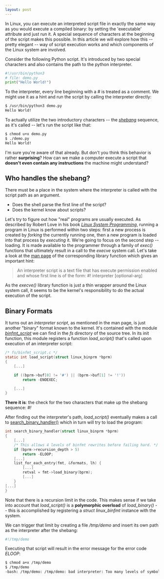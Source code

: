 ```yaml
---
layout: post
---
```

In Linux, you can execute an interpreted script file in exactly the same way as you would execute a compiled binary: by setting the 'executable' attribute and just run it. A special sequence of characters at the beginning of the script makes this possible. In this article we will explore how this -- pretty elegant -- way of script execution works and which components of the Linux system are involved.

Consider the following Python script. It's introduced by two special characters and also contains the path to the python interpreter.

```python
#!/usr/bin/python3
# file: demo.py
print("Hello World!")
```

To the interpreter, every line beginning with a *#* is treated as a comment. We might use it as a hint and run the script by calling the interpreter directly:

```sh
$ /usr/bin/python3 demo.py
Hello World!
```

To actually utilize the two introductory characters -- the [*shebang*](https://en.wikipedia.org/wiki/Shebang_(Unix)) sequence, as it's called -- let's run the script like that:

```sh
$ chmod u+x demo.py
$ ./demo.py
Hello World!
```

I'm sure you're aware of that already. But don't you think this behavior is rather **surprising**? How can we make a computer execute a script that **doesn't even contain any instructions** the machine might understand?

## Who handles the shebang?

There must be a place in the system where the interpreter is called with the script path as an argument.
- Does the shell parse the first line of the script?
- Does the kernel know about scripts?

Let's try to figure out how "real" programs are usually executed. As described by Robert Love in his book [*Linux System Programming*](http://shop.oreilly.com/product/9780596009588.do), running a program in Linux is performed within two steps: first a new process is created by *forking* the currently running one, then a new program is loaded into that process by *executing* it. We're going to focus on the second step -- loading. It is made available to the programmer through a family of *exec()* functions that ultimately result in a call to the *execve* system call. Let's take a look at the [man page](https://linux.die.net/man/2/execve) of the corresponding library function which gives an important hint:
> An interpreter script is a text file that has execute permission enabled and whose first line is of the form:
>    #! interpreter [optional-arg]

As the *execve()* library function is just a thin wrapper around the Linux system call, it seems to be the kernel's responsibility to do the actual execution of the script.

## Binary Formats
It turns out an *interpreter script*, as mentioned in the man page, is just another "binary" format known to the kernel. It's contained with the module [*binfmt_script*](https://elixir.bootlin.com/linux/v4.15.6/source/fs/binfmt_script.c) we can find in the *fs* directory of the source tree. In its init function, this module registers a function *load_script()* that's called upon execution of an interpreter script:

```c
/* fs/binfmt_script.c */
static int load_script(struct linux_binprm *bprm)
{
	[...]

	if ((bprm->buf[0] != '#') || (bprm->buf[1] != '!'))
		return -ENOEXEC;

	[...]
}
```

**There it is**: the check for the two characters that make up the shebang sequence: *#!*

After finding out the interpreter's path, *load_script()* eventually makes a call to [search_binary_handler()](https://elixir.bootlin.com/linux/v4.15.6/source/fs/exec.c#L1616) which in turn will try to load the program:

```c
int search_binary_handler(struct linux_binprm *bprm)
{
	[...]
	/* This allows 4 levels of binfmt rewrites before failing hard. */
	if (bprm->recursion_depth > 5)
		return -ELOOP;
	[...]
	list_for_each_entry(fmt, &formats, lh) {
		[...]
		retval = fmt->load_binary(bprm);
		[...]
	}
[...]
}
```

Note that there is a recursion limit in the code. This makes sense if we take into account that *load_script()* is a **polymorphic overload** of *load_binary()* -- this is accomplished by registering a *struct linux_binfmt* instance with the system.

We can trigger that limit by creating a file */tmp/demo* and insert its own path as the interpreter after the shebang:

```sh
#!/tmp/demo
```

Executing that script will result in the error message for the error code *ELOOP*:
```sh
$ chmod a+x /tmp/demo
$ /tmp/demo
-bash: /tmp/demo: /tmp/demo: bad interpreter: Too many levels of symbolic links
```
